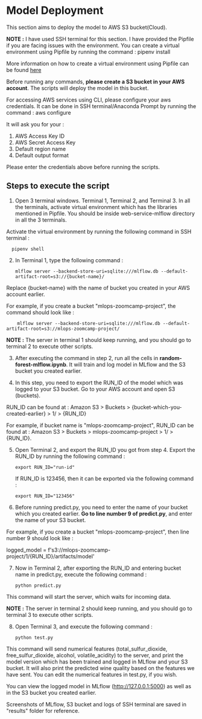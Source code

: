 # Model Deployment

This section aims to deploy the model to AWS S3 bucket(Cloud).

**NOTE :** I have used SSH terminal for this section. I have provided the Pipfile if you are facing issues with the environment. You can create a virtual environment using Pipfile by running the command : pipenv install

More information on how to create a virtual environment using Pipfile can be found [here](https://stackoverflow.com/questions/52171593/how-to-install-dependencies-from-a-copied-pipfile-inside-a-virtual-environment)

Before running any commands, **please create a S3 bucket in your AWS account**. The scripts will deploy the model in this bucket.

For accessing AWS services using CLI, please configure your aws credentials. It can be done in SSH terminal/Anaconda Prompt by running the command : aws configure

It will ask you for your :

1. AWS Access Key ID
2. AWS Secret Access Key
3. Default region name
4. Default output format

Please enter the credentials above before running the scripts.

## Steps to execute the script

1. Open 3 terminal windows. Terminal 1, Terminal 2, and Terminal 3. In all the terminals, activate virtual environment which has the libraries mentioned in Pipfile. You should be inside web-service-mlflow directory in all the 3 terminals. 

Activate the virtual environment by running the following command in SSH terminal :

      pipenv shell

2. In Terminal 1, type the following command :

       mlflow server --backend-store-uri=sqlite:///mlflow.db --default-artifact-root=s3://{bucket-name}/

Replace {bucket-name} with the name of bucket you created in your AWS account earlier. 

For example, if you create a bucket "mlops-zoomcamp-project", the command should look like : 

        mlflow server --backend-store-uri=sqlite:///mlflow.db --default-artifact-root=s3://mlops-zoomcamp-project/

**NOTE :** The server in terminal 1 should keep running, and you should go to terminal 2 to execute other scripts.

3. After executing the command in step 2, run all the cells in **random-forest-mlflow.ipynb**. It will train and log model in MLflow and the S3 bucket you created earlier.

4. In this step, you need to export the RUN_ID of the model which was logged to your S3 bucket. Go to your AWS account and open S3 (buckets).

RUN_ID can be found at : Amazon S3 > Buckets > {bucket-which-you-created-earlier} > 1/ > {RUN_ID}

For example, if bucket name is "mlops-zoomcamp-project", RUN_ID can be found at : Amazon S3 > Buckets > mlops-zoomcamp-project > 1/ > {RUN_ID}.

5. Open Terminal 2, and export the RUN_ID you got from step 4. Export the RUN_ID by running the following command : 

       export RUN_ID="run-id"
   
   If RUN_ID is 123456, then it can be exported via the following command : 
   
       export RUN_ID="123456"

6. Before running predict.py, you need to enter the name of your bucket which you created earlier. **Go to line number 9 of predict.py**, and enter the name of your S3 bucket. 

For example, if you create a bucket "mlops-zoomcamp-project", then line number 9 should look like :

logged_model = f's3://mlops-zoomcamp-project/1/{RUN_ID}/artifacts/model'

7. Now in Terminal 2, after exporting the RUN_ID and entering bucket name in predict.py, execute the following command : 

       python predict.py

This command will start the server, which waits for incoming data.

**NOTE :** The server in terminal 2 should keep running, and you should go to terminal 3 to execute other scripts.

8. Open Terminal 3, and execute the following command : 

       python test.py

This command will send numerical features (total_sulfur_dioxide, free_sulfur_dioxide, alcohol, volatile_acidity) to the server, and print the model version which has been trained and logged in MLflow and your S3 bucket. It will also print the predicted wine quality based on the features we have sent. You can edit the numerical features in test.py, if you wish.

You can view the logged model in MLflow (http://127.0.0.1:5000) as well as in the S3 bucket you created earlier.

Screenshots of MLflow, S3 bucket and logs of SSH terminal are saved in "results" folder for reference.
